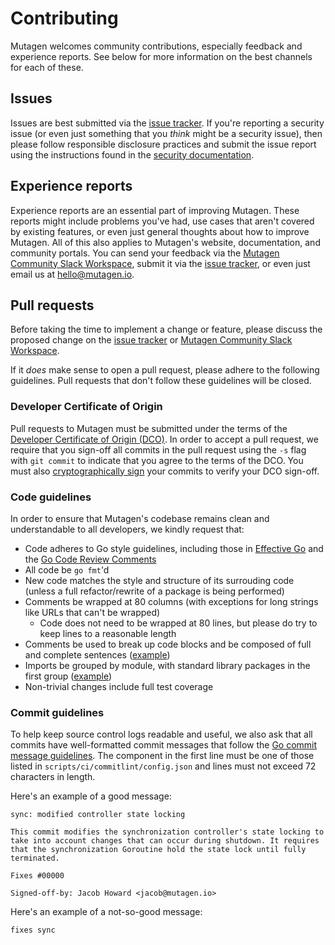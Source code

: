 # Contributing

Mutagen welcomes community contributions, especially feedback and experience
reports. See below for more information on the best channels for each of these.


## Issues

Issues are best submitted via the
[issue tracker](https://github.com/mutagen-io/mutagen/issues). If you're
reporting a security issue (or even just something that you *think* might be a
security issue), then please follow responsible disclosure practices and submit
the issue report using the instructions found in the
[security documentation](SECURITY.md).


## Experience reports

Experience reports are an essential part of improving Mutagen. These reports
might include problems you've had, use cases that aren't covered by existing
features, or even just general thoughts about how to improve Mutagen. All of
this also applies to Mutagen's website, documentation, and community portals.
You can send your feedback via the
[Mutagen Community Slack Workspace](https://mutagen.io/slack), submit it via the
[issue tracker](https://github.com/mutagen-io/mutagen/issues), or even just
email us at [hello@mutagen.io](mailto:hello@mutagen.io).


## Pull requests

Before taking the time to implement a change or feature, please discuss the
proposed change on the
[issue tracker](https://github.com/mutagen-io/mutagen/issues) or
[Mutagen Community Slack Workspace](https://mutagen.io/slack).

If it *does* make sense to open a pull request, please adhere to the following
guidelines. Pull requests that don't follow these guidelines will be closed.


### Developer Certificate of Origin

Pull requests to Mutagen must be submitted under the terms of the
[Developer Certificate of Origin (DCO)](DCO). In order to accept a pull request,
we require that you sign-off all commits in the pull request using the `-s` flag
with `git commit` to indicate that you agree to the terms of the DCO. You must
also
[cryptographically sign](https://docs.github.com/en/authentication/managing-commit-signature-verification/signing-commits)
your commits to verify your DCO sign-off.


### Code guidelines

In order to ensure that Mutagen's codebase remains clean and understandable to
all developers, we kindly request that:

- Code adheres to Go style guidelines, including those in
  [Effective Go](https://go.dev/doc/effective_go) and the
  [Go Code Review Comments](https://github.com/golang/go/wiki/CodeReviewComments)
- All code be `go fmt`'d
- New code matches the style and structure of its surrouding code (unless a full
  refactor/rewrite of a package is being performed)
- Comments be wrapped at 80 columns (with exceptions for long strings like URLs
  that can't be wrapped)
    - Code does not need to be wrapped at 80 lines, but please do try to keep
      lines to a reasonable length
- Comments be used to break up code blocks and be composed of full and complete
  sentences
  ([example](https://github.com/mutagen-io/mutagen/blob/67a94630f3f6ccf7fe7246b30ad75e68326ca2d1/pkg/synchronization/core/scan.go#L142-L240))
- Imports be grouped by module, with standard library packages in the first
  group ([example](https://github.com/mutagen-io/mutagen/blob/master/cmd/mutagen/forward/create.go#L3-L25))
- Non-trivial changes include full test coverage


### Commit guidelines

To help keep source control logs readable and useful, we also ask that all
commits have well-formatted commit messages that follow the
[Go commit message guidelines](https://go.dev/doc/contribute#commit_messages).
The component in the first line must be one of those listed in
`scripts/ci/commitlint/config.json` and lines must not exceed 72 characters in
length.

Here's an example of a good message:

    sync: modified controller state locking

    This commit modifies the synchronization controller's state locking to
    take into account changes that can occur during shutdown. It requires
    that the synchronization Goroutine hold the state lock until fully
    terminated.

    Fixes #00000

    Signed-off-by: Jacob Howard <jacob@mutagen.io>

Here's an example of a not-so-good message:

    fixes sync
